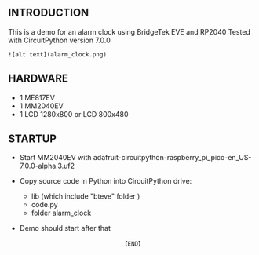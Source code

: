 
## INTRODUCTION
This is a demo for an alarm clock using BridgeTek EVE and RP2040
Tested with CircuitPython version 7.0.0
```
![alt text](alarm_clock.png)
```

## HARDWARE 
- 1 ME817EV
- 1 MM2040EV
- 1 LCD 1280x800 or LCD 800x480

## STARTUP
- Start MM2040EV with adafruit-circuitpython-raspberry_pi_pico-en_US-7.0.0-alpha.3.uf2
- Copy source code in Python into CircuitPython drive:
    + lib (which include "bteve" folder )
    + code.py
    + folder alarm_clock
- Demo should start after that    
    
                                   【END】